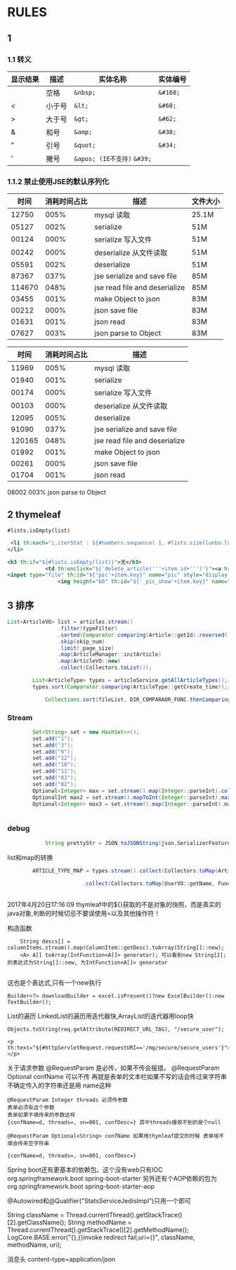 # RULES

## 1
### 1.1 转义
  
  
显示结果|描述|实体名称|实体编号
---|---|---|---
&nbsp;| 空格 | `&nbsp;` | `&#160;`
&lt; | 小于号 | `&lt;` | `&#60;`
&gt; | 大于号 | `&gt;` | `&#62;`
&amp; | 和号 | `&amp;` | `&#38;`
&quot; | 引号 | `&quot;` |`&#34;`
&apos;| 撇号 | `&apos; (IE不支持)`	`&#39;`

### 1.1.2 禁止使用JSE的默认序列化  

时间|消耗时间占比|描述|文件大小
---|---|---|---
12750|  005%|  mysql 读取 |25.1M
05127|  002%|  serialize| 51M
00124|  000%|  serialize 写入文件|51M
00242|  000%|  deserialize 从文件读取|51M
05591|  002%| deserialize|51M
87367|  037%|  jse serialize and save file|85M
114670|  048%|  jse read file and deserialize|85M
03455|  001%|  make Object to json|83M
00212|  000%|  json save file|83M
01631|  001%|  json read|83M
07627|  003%|  json parse to Object|83M  

时间|消耗时间占比|描述
---|---|---
11969|  005%|  mysql 读取
01940|  001%|  serialize
00174|  000%|  serialize 写入文件
00103|  000%|  deserialize 从文件读取
12095|  005%|  deserialize
91090|  037%|  jse serialize and save file
120165|  048%|  jse read file and deserialize
01992|  001%|  make Object to json
00261|  000%|  json save file
01704|  001%|  json read
08002  003%  json parse to Object

## 2 thymeleaf 
`#lists.isEmpty(list)`  
  
``` xml
 <li th:each="i,iterStat : ${#numbers.sequence( 1, #lists.size(lunbo.lunbos))}"  th:attr="data-slide-to=${iterStat.index}" data-target="#carousel-786045" th:class="${iterStat.index==0}? 'active'">
</li>

```
``` xml
<h3 th:if="${#lists.isEmpty(list)}">无</h3>
			<td th:onclick="${'delete_article('''+item.id+''')'}"><a href="javascript:;">删除</a></td>
<input type="file" th:id="${'pic'+item.key}" name="pic" style="display: none" th:attr="onchange=${'showImg(this,'+'''_pic_show'+item.key+''')'}"/>
				<img height="60" th:id="${'_pic_show'+item.key}" name="_pic_show" width="60" th:onclick="${'_open_pic('+'''pic'+item.key+''')'}" th:src="${pic}" onerror="this.onerror='';src='/mg/images/default.png'"/>


```

## 3 排序
``` java
List<ArticleVO> list = articles.stream()
	    		.filter(typeFilter)
	    		.sorted(Comparator.comparing(Article::getId).reversed())
	    		.skip(skip_num)
	    		.limit(_page_size)
	    		.map(ArticleManager::initArticle)
	    		.map(ArticleVO::new)
	    		.collect(Collectors.toList());
```
``` java
		List<ArticleType> types = articleService.getAllArticleTypes();//取出所有
		types.sort(Comparator.comparing(ArticleType::getCreate_time));//根据创建时间排序
```
``` java
			Collections.sort(fileList, DIR_COMPARAOR_FUNC.thenComparing(SIZE_COMPARAOR_FUNC));

```
### Stream
``` java 
 		Set<String> set = new HashSet<>();
		set.add("1");
		set.add("3");
		set.add("9");
		set.add("12");
		set.add("10");
		set.add("11");
		set.add("81");
		set.add("82");
		Optional<Integer> max = set.stream().map(Integer::parseInt).collect(Collectors.toList()).stream().max(Integer::compareTo);
		OptionalInt max2 = set.stream().mapToInt(Integer::parseInt).max();
		Optional<Integer> max3 = set.stream().map(Integer::parseInt).max(Integer::compareTo);
 
```
### debug
``` java
			String prettyStr = JSON.toJSONString(json,SerializerFeature.PrettyFormat,SerializerFeature.WriteClassName, SerializerFeature.WriteMapNullValue, SerializerFeature.WriteDateUseDateFormat);

```
list和map的转换
``` java
		ARTICLE_TYPE_MAP = types.stream().collect(Collectors.toMap(ArticleType::getId, Function.identity(), (oldValue, newValue)->newValue, LinkedHashMap::new));
		
						.collect(Collectors.toMap(UserVO::getName, Function.identity()));
		

```

2017年4月20日17:16:09
thymleaf中的${}获取的不是对象的快照，而是真实的java对象,判断的时候切忌不要误使用=以及其他操作符！


构造函数
```
	String descs[] = columnItems.stream().map(ColumnItem::getDesc).toArray(String[]::new);
	<A> A[] toArray(IntFunction<A[]> generator); 可以看到new String[2];的表达式为String[]::new, 为IntFunction<A[]> generator
	
```
这也是个表达式,只有一个new执行
```
Builder<?> downloadBuilder = excel.isPresent()?new ExcelBuilder():new TextBuilder();
```
List的遍历
LinkedList的遍历用迭代器快,ArrayList的迭代器用loop快

```
Objects.toString(req.getAttribute(REDIRECT_URL_TAG), "/secure_user");
```
```
<p th:text="${#httpServletRequest.requestURI=='/mg/secure/secure_users'}"></p>
```

关于请求参数
@RequestParam 是必传，如果不传会报错。
@RequestParam Optional<String> confName 可以不传 
再就是表单的文本栏如果不写的话会传过来字符串 不确定传入的字符串还是用  name这种

```
@RequestParam Integer threads 必须传参数
表单必须有这个参数
表单如果不填传来的参数这样
{confName=d, threads=, sn=001, confDesc=} 其中threads接收不到的是个null
```
```
@RequestParam Optional<String> confName 如果用thymleaf提交的时候 表单啥不填会传来空字符串

{confName=d, threads=, sn=001, confDesc=}
```







Spring boot还有更基本的依赖包。这个没有web只有IOC
<dependency>
	<groupId>org.springframework.boot</groupId>
	<artifactId>spring-boot-starter</artifactId>
</dependency>
另外还有个AOP依赖的包为
<dependency>
	<groupId>org.springframework.boot</groupId>
	<artifactId>spring-boot-starter-aop</artifactId>
</dependency>

 

@Autowired和@Qualifier("StatsServiceJedisImpl")只用一个即可


String className = Thread.currentThread().getStackTrace()[2].getClassName();
			String methodName = Thread.currentThread().getStackTrace()[2].getMethodName();
			LogCore.BASE.error("{},{}invoke redirect fail,uri={}", className, methodName, uri);
			
			
			
消息头
content-type=application/json